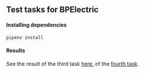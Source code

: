 ## Test tasks for BPElectric

#### Installing dependencies
```
pipenv install
```

#### Results
See the result of the third task [here](https://github.com/UladzislauBaranau/bpelectric-test-task/blob/master/task_3/output.txt), 
of the [fourth task](https://github.com/UladzislauBaranau/bpelectric-test-task/blob/master/task_4/output.json).
